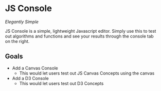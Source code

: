 # JS Console

<i>Elegantly Simple</i>

JS Console is a simple, lightweight Javascript editor. Simply use this to test out algorithms and functions and see your results through the console tab on the right.

## Goals
- Add a Canvas Console
  - This would let users test out JS Canvas Concepts using the canvas
- Add a D3 Console
  - This would let users test out D3 Concepts 
